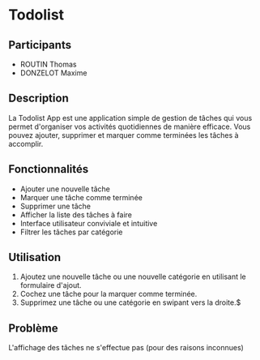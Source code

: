 

# Todolist 

## Participants
- ROUTIN Thomas
- DONZELOT Maxime

## Description

La Todolist App est une application simple de gestion de tâches qui vous permet d'organiser vos activités quotidiennes de manière efficace. Vous pouvez ajouter, supprimer et marquer comme terminées les tâches à accomplir.

## Fonctionnalités

- Ajouter une nouvelle tâche
- Marquer une tâche comme terminée
- Supprimer une tâche
- Afficher la liste des tâches à faire
- Interface utilisateur conviviale et intuitive
- Filtrer les tâches par catégorie

## Utilisation

1. Ajoutez une nouvelle tâche ou une nouvelle catégorie en utilisant le formulaire d'ajout.
2. Cochez une tâche pour la marquer comme terminée.
3. Supprimez une tâche ou une catégorie en swipant vers la droite.$


## Problème
L'affichage des tâches ne s'effectue pas (pour des raisons inconnues)
